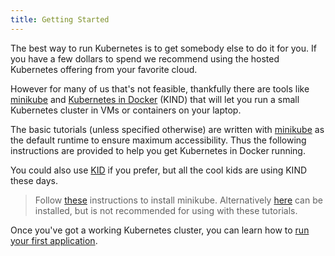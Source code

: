 ```yaml
---
title: Getting Started
---
```


The best way to run Kubernetes is to get somebody else to do it for you. If you have a few dollars to spend we recommend using the hosted Kubernetes offering from your favorite cloud.

However for many of us that's not feasible, thankfully there are tools like [minikube](https://github.com/kubernetes/minikube) and [Kubernetes in Docker](https://kind.sigs.k8s.io/) (KIND) that will let you run a small Kubernetes cluster in VMs or containers on your laptop.

The basic tutorials (unless specified otherwise) are written with [minikube](https://github.com/kubernetes/minikube) as the default runtime to ensure maximum accessibility. Thus the following instructions are provided to help you get Kubernetes in Docker running.

You could also use [KID](https://kind.sigs.k8s.io/) if you prefer, but all the cool kids are using KIND these days.

> Follow [these](/running-kubernetes/minikube) instructions to install minikube. Alternatively [here](/running-kubernetes/kind) can be installed, but is not recommended for using with these tutorials.

Once you've got a working Kubernetes cluster, you can learn how to [run your first application](/getting-started/1).
